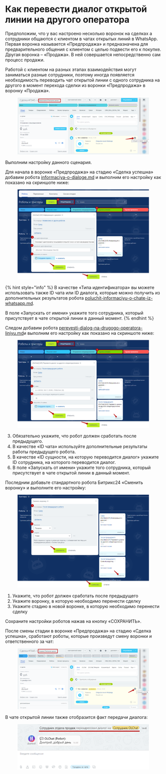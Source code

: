 # Как перевести диалог открытой линии на другого оператора

Предположим, что у вас настроено несколько воронок на сделках а сотрудники общаются с клиентом в чатах открытых линий в WhatsApp. Первая воронка называется «Предпродажа» и предназначена для предварительного общения с клиентом с целью подвести его к покупке. Другая воронка – «Продажа». В ней совершается непосредственно сам процесс продажи.

Работой с клиентом на разных этапах взаимодействия могут заниматься разные сотрудники, поэтому иногда появляется необходимость переводить чат открытой линии с одного сотрудника на другого в момент перехода сделки из воронки «Предпродажа» в воронку «Продажа».

<figure><img src="../../.gitbook/assets/image (1) (1) (1) (1) (1) (1) (1) (1) (1) (1) (1) (1) (1) (1) (1) (1) (1).png" alt=""><figcaption></figcaption></figure>

Выполним настройку данного сценария.

Для начала в воронке «Предпродажа» на стадию «Сделка успешна» добавим робота [informaciya-o-dialoge.md](../../roboty-i-aktiviti/roboty/informaciya-o-dialoge.md "mention") и выполним его настройку как показано на скриншоте ниже:

<figure><img src="../../.gitbook/assets/image (2) (1) (1) (1) (1) (1) (1) (1) (1) (1) (1).png" alt=""><figcaption></figcaption></figure>

{% hint style="info" %}
В качестве «Типа идентификатора» вы можете использовать также ID чата или ID диалога, которые можно получить из дополнительных результатов робота [poluchit-informaciyu-o-chate-iz-whatsapp.md](../../roboty-i-aktiviti/roboty/poluchit-informaciyu-o-chate-iz-whatsapp.md "mention").

В поле «Запускать от имени» укажите того сотрудника, который присутствует в чате открытой линии в данный момент.
{% endhint %}

Следом добавим робота [perevesti-dialog-na-drugogo-operatora-liniyu.md](../../roboty-i-aktiviti/roboty/perevesti-dialog-na-drugogo-operatora-liniyu.md "mention")и выполним его настройку как показано на скриншоте ниже:

<figure><img src="../../.gitbook/assets/image (4) (1) (1) (1) (1) (1) (1).png" alt=""><figcaption></figcaption></figure>

3. Обязательно укажите, что робот должен сработать после предыдущего.
4. В качестве «ID чата» используйте дополнительные результаты работы предыдущего робота.
5. В качестве «ID сущности, на которую переводится диалог» укажите ID сотрудника, на которого переводится диалог.
6. В поле «Запускать от имени» укажите того сотрудника, который присутствует в чате открытой линии в данный момент.

Последним добавьте стандартного робота Битрикс24 «Сменить воронку» и выполните его настройку:

<figure><img src="../../.gitbook/assets/image (5) (1) (1) (1) (1) (1).png" alt=""><figcaption></figcaption></figure>

1. Укажите, что робот должен сработать после предыдущего
2. Укажите воронку, в которую необходимо перенести сделку
3. Укажите стадию в новой воронке, в которую необходимо перенести сделку

Сохраните настройки роботов нажав на кнопку «СОХРАНИТЬ».

После смены стадии в воронке «Предпродажа» на стадию «Сделка успешна», сработают роботы, которые произведут смену воронки и ответственного за чат:

<figure><img src="../../.gitbook/assets/image (6) (1) (1) (1) (1).png" alt=""><figcaption></figcaption></figure>

В чате открытой линии также отобразится факт передачи диалога:

<figure><img src="../../.gitbook/assets/image (7) (1) (1) (1) (1).png" alt=""><figcaption></figcaption></figure>
